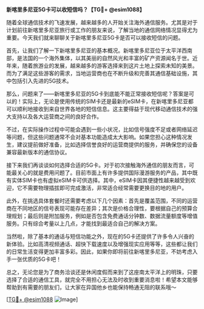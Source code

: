 **新喀里多尼亚5G卡可以收短信吗？【TG💪+ @esim1088】**

随着全球通信技术的飞速发展，越来越多的人开始关注海外通信服务。尤其是对于计划前往新喀里多尼亚旅行或工作的朋友来说，了解当地的通信网络情况显得尤为重要。今天我们就来聊聊关于新喀里多尼亚5G卡是否可以接收短信的问题。

首先，让我们了解一下新喀里多尼亚的基本概况。新喀里多尼亚位于太平洋西南部，是法国的一个海外集体，以其美丽的自然风光和丰富的矿产资源闻名于世。近年来，随着旅游业的发展，越来越多的游客选择来到这片土地上探索未知的美景。而为了满足这些游客的需求，当地运营商也在不断升级和完善其通信基础设施，其中包括引入先进的5G技术。

那么，问题来了——新喀里多尼亚的5G卡到底能不能正常接收短信呢？答案是可以的！实际上，无论是使用传统的SIM卡还是最新的eSIM卡，在新喀里多尼亚都可以顺利地接收到来自世界各地的短信信息。这主要得益于现代移动通信技术的强大支持以及各大运营商之间的良好合作。

不过，在实际操作过程中可能会遇到一些小状况，比如信号强度不足或者网络延迟等问题，但这些问题通常不会对基本功能造成太大影响。如果您担心这种情况发生，建议提前做好准备，比如选择信誉良好的运营商提供的服务，并确保您的设备兼容最新版本的通信协议。

接下来我们再谈谈如何选择合适的5G卡。对于初次接触海外通信的朋友而言，可能最关心的就是费用问题了。目前市面上有许多提供国际漫游服务的产品，其中既有实体SIM卡也有虚拟eSIM卡可供选择。其中，eSIM卡因其便捷性越来越受到欢迎，它不需要物理插拔即可完成激活，非常适合经常需要更换目的地的用户。

此外，在挑选具体套餐时还需要考虑以下几个因素：首先是覆盖范围，不同的运营商在不同地区的信号表现可能存在差异；其次是价格合理性，要根据自己的预算合理规划；最后则是附加服务，例如是否包含免费通话分钟数、数据流量额度等增值服务。只有综合考量以上几点，才能找到最适合自己的解决方案。

当然啦，除了基本的通话与短信功能之外，现在的5G卡还提供了许多令人兴奋的新体验。比如高清视频通话、超快下载速度以及增强现实应用等等，这些都让我们的日常生活变得更加丰富多彩。因此，如果你即将前往新喀里多尼亚，不妨考虑入手一张优质的5G卡吧！

总之，无论您是为了商务洽谈还是休闲度假而来到了这座南太平洋上的明珠，只要选择了合适的通信工具，就完全不用担心无法及时收到重要消息啦！希望本文能够帮助到有需要的朋友们，让大家在异国他乡也能保持畅通无阻的联系哦～

[[TG💪+ @esim1088](https://t.me/s/esim1088) ![Image](https://i.postimg.cc/4NQfJmqS/Snipaste-2025-05-13-00-14-12.png)]